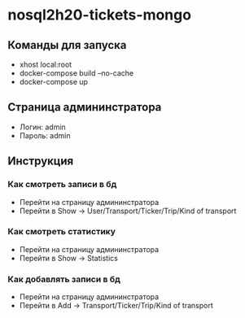 # nosql2h20-tickets-mongo
## Команды для запуска
* xhost local:root
* docker-compose build –no-cache
* docker-compose up
## Страница админинстратора
* Логин: admin
* Пароль: admin
## Инструкция
### Как смотреть записи в бд
* Перейти на страницу админинстратора
* Перейти в Show -> User/Transport/Ticker/Trip/Kind of transport
### Как смотреть статистику
* Перейти на страницу админинстратора
* Перейти в Show -> Statistics
### Как добавлять записи в бд
* Перейти на страницу админинстратора
* Перейти в Add -> Transport/Ticker/Trip/Kind of transport
